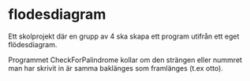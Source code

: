 # flodesdiagram

Ett skolprojekt där en grupp av 4 ska skapa ett program utifrån ett eget flödesdiagram.

Programmet CheckForPalindrome kollar om den strängen eller nummret man har skrivit in är samma baklänges som framlänges (t.ex otto). 

